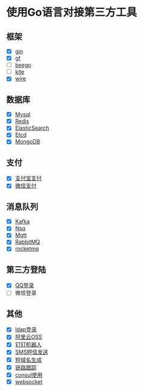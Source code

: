 # 使用Go语言对接第三方工具


## 框架
- [x] [gin](gin)
- [x] [gf](gf)
- [ ] [beego](beego)
- [ ] [kite](kite)
- [x] [wire](wire)

## 数据库
- [x] [Mysql](mysql)
- [x] [Redis](redis)
- [x] [ElasticSearch](elasticsearch)
- [x] [Etcd](etcd)
- [x] [MongoDB](mongodb)
## 支付
- [x] [支付宝支付](alipay)
- [x] [微信支付](weixin)

## 消息队列
- [x] [Kafka](kafka)
- [x] [Nsq](nsq)
- [x] [Mqtt](mqtt)
- [x] [RabbitMQ](rabbitmq)
- [x] [rocketmq](rocketmq)

## 第三方登陆
- [x] [QQ登录](qq)
- [ ] 微信登录

## 其他
- [x] [ldap登录](ldap)
- [x] [阿里云OSS](oss)
- [x] [钉钉机器人](robot)
- [x] [SMS短信发送](sms)
- [x] [短域名生成](shortdomain)
- [x] [链路跟踪](trace)
- [x] [consul使用](consul)
- [x] [websocket](websocket)